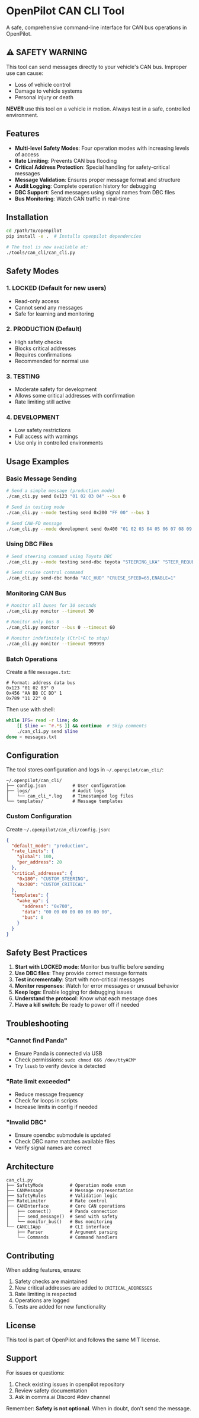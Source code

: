 # OpenPilot CAN CLI Tool

A safe, comprehensive command-line interface for CAN bus operations in OpenPilot.

## ⚠️ SAFETY WARNING

This tool can send messages directly to your vehicle's CAN bus. Improper use can cause:
- Loss of vehicle control
- Damage to vehicle systems
- Personal injury or death

**NEVER** use this tool on a vehicle in motion. Always test in a safe, controlled environment.

## Features

- **Multi-level Safety Modes**: Four operation modes with increasing levels of access
- **Rate Limiting**: Prevents CAN bus flooding
- **Critical Address Protection**: Special handling for safety-critical messages
- **Message Validation**: Ensures proper message format and structure
- **Audit Logging**: Complete operation history for debugging
- **DBC Support**: Send messages using signal names from DBC files
- **Bus Monitoring**: Watch CAN traffic in real-time

## Installation

```bash
cd /path/to/openpilot
pip install -e .  # Installs openpilot dependencies

# The tool is now available at:
./tools/can_cli/can_cli.py
```

## Safety Modes

### 1. LOCKED (Default for new users)
- Read-only access
- Cannot send any messages
- Safe for learning and monitoring

### 2. PRODUCTION (Default)
- High safety checks
- Blocks critical addresses
- Requires confirmations
- Recommended for normal use

### 3. TESTING
- Moderate safety for development
- Allows some critical addresses with confirmation
- Rate limiting still active

### 4. DEVELOPMENT
- Low safety restrictions
- Full access with warnings
- Use only in controlled environments

## Usage Examples

### Basic Message Sending

```bash
# Send a simple message (production mode)
./can_cli.py send 0x123 "01 02 03 04" --bus 0

# Send in testing mode
./can_cli.py --mode testing send 0x200 "FF 00" --bus 1

# Send CAN-FD message
./can_cli.py --mode development send 0x400 "01 02 03 04 05 06 07 08 09 0A" --fd
```

### Using DBC Files

```bash
# Send steering command using Toyota DBC
./can_cli.py --mode testing send-dbc toyota "STEERING_LKA" "STEER_REQUEST=1,STEER_TORQUE_CMD=50"

# Send cruise control command
./can_cli.py send-dbc honda "ACC_HUD" "CRUISE_SPEED=65,ENABLE=1"
```

### Monitoring CAN Bus

```bash
# Monitor all buses for 30 seconds
./can_cli.py monitor --timeout 30

# Monitor only bus 0
./can_cli.py monitor --bus 0 --timeout 60

# Monitor indefinitely (Ctrl+C to stop)
./can_cli.py monitor --timeout 999999
```

### Batch Operations

Create a file `messages.txt`:
```
# Format: address data bus
0x123 "01 02 03" 0
0x456 "AA BB CC DD" 1
0x789 "11 22" 0
```

Then use with shell:
```bash
while IFS= read -r line; do
    [[ $line =~ ^#.*$ ]] && continue  # Skip comments
    ./can_cli.py send $line
done < messages.txt
```

## Configuration

The tool stores configuration and logs in `~/.openpilot/can_cli/`:

```
~/.openpilot/can_cli/
├── config.json          # User configuration
├── logs/                # Audit logs
│   └── can_cli_*.log    # Timestamped log files
└── templates/           # Message templates
```

### Custom Configuration

Create `~/.openpilot/can_cli/config.json`:

```json
{
  "default_mode": "production",
  "rate_limits": {
    "global": 100,
    "per_address": 20
  },
  "critical_addresses": {
    "0x180": "CUSTOM_STEERING",
    "0x300": "CUSTOM_CRITICAL"
  },
  "templates": {
    "wake_up": {
      "address": "0x700",
      "data": "00 00 00 00 00 00 00 00",
      "bus": 0
    }
  }
}
```

## Safety Best Practices

1. **Start with LOCKED mode**: Monitor bus traffic before sending
2. **Use DBC files**: They provide correct message formats
3. **Test incrementally**: Start with non-critical messages
4. **Monitor responses**: Watch for error messages or unusual behavior
5. **Keep logs**: Enable logging for debugging issues
6. **Understand the protocol**: Know what each message does
7. **Have a kill switch**: Be ready to power off if needed

## Troubleshooting

### "Cannot find Panda"
- Ensure Panda is connected via USB
- Check permissions: `sudo chmod 666 /dev/ttyACM*`
- Try `lsusb` to verify device is detected

### "Rate limit exceeded"
- Reduce message frequency
- Check for loops in scripts
- Increase limits in config if needed

### "Invalid DBC"
- Ensure opendbc submodule is updated
- Check DBC name matches available files
- Verify signal names are correct

## Architecture

```
can_cli.py
├── SafetyMode          # Operation mode enum
├── CANMessage          # Message representation
├── SafetyRules         # Validation logic
├── RateLimiter         # Rate control
├── CANInterface        # Core CAN operations
│   ├── connect()       # Panda connection
│   ├── send_message()  # Send with safety
│   └── monitor_bus()   # Bus monitoring
└── CANCLIApp           # CLI interface
    ├── Parser          # Argument parsing
    └── Commands        # Command handlers
```

## Contributing

When adding features, ensure:
1. Safety checks are maintained
2. New critical addresses are added to `CRITICAL_ADDRESSES`
3. Rate limiting is respected
4. Operations are logged
5. Tests are added for new functionality

## License

This tool is part of OpenPilot and follows the same MIT license.

## Support

For issues or questions:
1. Check existing issues in openpilot repository
2. Review safety documentation
3. Ask in comma.ai Discord #dev channel

Remember: **Safety is not optional**. When in doubt, don't send the message.